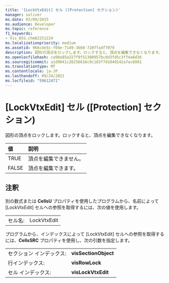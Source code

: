 ```yaml
---
title: '[LockVtxEdit] セル ([Protection] セクション)'
manager: soliver
ms.date: 03/09/2015
ms.audience: Developer
ms.topic: reference
f1_keywords:
- Vis_DSS.chm82251224
ms.localizationpriority: medium
ms.assetid: 966cde5c-f04e-7149-3660-720ffa4f7079
description: 図形の頂点をロックします。ロックすると、頂点を編集できなくなります。
ms.openlocfilehash: ca90a85a327f9f51380957bcdd3fd5c3ff4a6d36
ms.sourcegitcommit: a1d9041c20256616c9c183f7d1049142a7ac6991
ms.translationtype: MT
ms.contentlocale: ja-JP
ms.lasthandoff: 09/24/2021
ms.locfileid: "59612471"
---
```

# <a name="lockvtxedit-cell-protection-section"></a>[LockVtxEdit] セル ([Protection] セクション)

図形の頂点をロックします。ロックすると、頂点を編集できなくなります。
  
|**値**|**説明**|
|:-----|:-----|
|TRUE  <br/> |頂点を編集できません。  <br/> |
|FALSE  <br/> |頂点を編集できます。  <br/> |
   
## <a name="remarks"></a>注釈

別の数式または **CellsU** プロパティを使用したプログラムから、名前によって [LockVtxEdit] セルへの参照を取得するには、次の値を使用します。 
  
|||
|:-----|:-----|
|セル名:  <br/> |LockVtxEdit  <br/> |
   
プログラムから、インデックスによって [LockVtxEdit] セルへの参照を取得するには、**CellsSRC** プロパティを使用し、次の引数を指定します。 
  
|||
|:-----|:-----|
|セクション インデックス:  <br/> |**visSectionObject** <br/> |
|行インデックス:  <br/> |**visRowLock** <br/> |
|セル インデックス:  <br/> |**visLockVtxEdit** <br/> |
   

